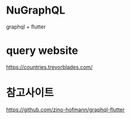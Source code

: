 # NuGraphQL
graphql + flutter

# query website
https://countries.trevorblades.com/

# 참고사이트
https://github.com/zino-hofmann/graphql-flutter